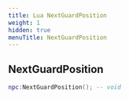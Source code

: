 ```yaml
---
title: Lua NextGuardPosition
weight: 1
hidden: true
menuTitle: NextGuardPosition
---
```

## NextGuardPosition
```lua
npc:NextGuardPosition(); -- void
```